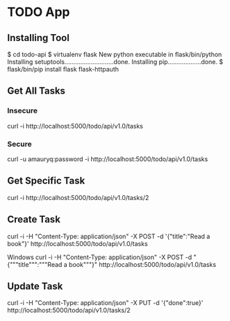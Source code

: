 # TODO App

## Installing Tool

$ cd todo-api
$ virtualenv flask
New python executable in flask/bin/python
Installing setuptools............................done.
Installing pip...................done.
$ flask/bin/pip install flask flask-httpauth

## Get All Tasks

### Insecure

curl -i http://localhost:5000/todo/api/v1.0/tasks

### Secure 

curl -u amauryq:password -i http://localhost:5000/todo/api/v1.0/tasks

## Get Specific Task

curl -i http://localhost:5000/todo/api/v1.0/tasks/2

## Create Task

curl -i -H "Content-Type: application/json" -X POST -d '{"title":"Read a book"}' http://localhost:5000/todo/api/v1.0/tasks

Windows
curl -i -H "Content-Type: application/json" -X POST -d "{"""title""":"""Read a book"""}" http://localhost:5000/todo/api/v1.0/tasks

## Update Task

curl -i -H "Content-Type: application/json" -X PUT -d '{"done":true}' http://localhost:5000/todo/api/v1.0/tasks/2